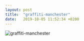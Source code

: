 ```yaml
---
layout: post
title:  "graffiti-manchester"
date:   2019-10-05 11:52:34 +0200
---
```


![graffiti-manchester]({{site.baseurl}}/assets/graffiti-manchester.jpg)
